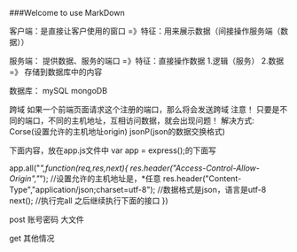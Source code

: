 ###Welcome to use MarkDown

客户端：是直接让客户使用的窗口 =》特征：用来展示数据（间接操作服务端（数据））

服务端： 提供数据、服务的端口 =》特征：直接操作数据
		1.逻辑（服务）
		2.数据 =》 存储到数据库中的内容
		
数据库：
	mySQL
	mongoDB
	

跨域
如果一个前端页面请求这个注册的端口，那么将会发送跨域
注意！ 只要是不同的端口，不同的主机地址，互相访问数据，就会出现问题！
解决方式: Corse(设置允许的主机地址origin)   jsonP(json的数据交换格式)

下面内容，放在app.js文件中 var app = express();的下面写

app.all("*",function(req,res,next){
	res.header("Access-Control-Allow-Origin","*"); //设置允许的主机地址是，*任意
	res.header("Content-Type","application/json;charset=utf-8");  //数据格式是json，语言是utf-8
	next();  //执行完all 之后继续执行下面的接口
})


post 账号密码 大文件

get 其他情况